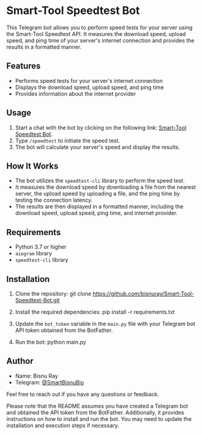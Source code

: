 # Smart-Tool Speedtest Bot

This Telegram bot allows you to perform speed tests for your server using the Smart-Tool Speedtest API. It measures the download speed, upload speed, and ping time of your server's internet connection and provides the results in a formatted manner.

## Features

- Performs speed tests for your server's internet connection
- Displays the download speed, upload speed, and ping time
- Provides information about the internet provider

## Usage

1. Start a chat with the bot by clicking on the following link: [Smart-Tool Speedtest Bot](https://t.me/SmartBisnuBio).
2. Type `/speedtest` to initiate the speed test.
3. The bot will calculate your server's speed and display the results.

## How It Works

- The bot utilizes the `speedtest-cli` library to perform the speed test.
- It measures the download speed by downloading a file from the nearest server, the upload speed by uploading a file, and the ping time by testing the connection latency.
- The results are then displayed in a formatted manner, including the download speed, upload speed, ping time, and internet provider.

## Requirements

- Python 3.7 or higher
- `aiogram` library
- `speedtest-cli` library

## Installation

1. Clone the repository:
git clone https://github.com/bisnuray/Smart-Tool-Speedtest-Bot.git

2. Install the required dependencies:
pip install -r requirements.txt

3. Update the `bot_token` variable in the `main.py` file with your Telegram bot API token obtained from the BotFather.

4. Run the bot:
python main.py

## Author

- Name: Bisnu Ray
- Telegram: [@SmartBisnuBio](https://t.me/SmartBisnuBio)

Feel free to reach out if you have any questions or feedback.

Please note that the README assumes you have created a Telegram bot and obtained the API token from the BotFather. Additionally, it provides instructions on how to install and run the bot. You may need to update the installation and execution steps if necessary.

